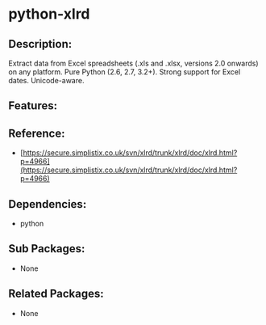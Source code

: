 # python-xlrd

## Description:

Extract data from Excel spreadsheets \(.xls and .xlsx, versions 2.0 onwards\) on any platform. Pure Python \(2.6, 2.7, 3.2+\). Strong support for Excel dates. Unicode-aware.

## Features:

## Reference:

* [https://secure.simplistix.co.uk/svn/xlrd/trunk/xlrd/doc/xlrd.html?p=4966](https://secure.simplistix.co.uk/svn/xlrd/trunk/xlrd/doc/xlrd.html?p=4966)

## Dependencies:

* python

## Sub Packages:

* None

## Related Packages:

* None

